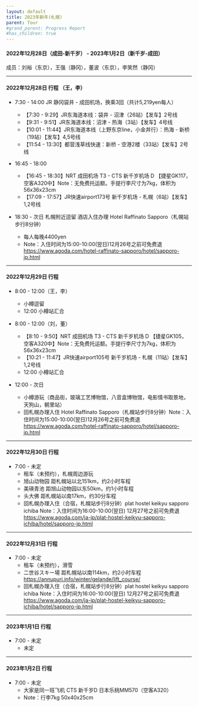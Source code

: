 ```yaml
---
layout: default
title: 2023年新年(札幌)
parent: Tour
#grand_parent: Progress Report
#has_children: true
---
```

#### 2022年12月28日（成田-新千岁） -  2023年1月2日（新千岁-成田）
成员：刘裕（东京），王强（静冈），董波（东京），李笑然（静冈）

--- 
#### 2022年12月28日 行程 （王，李）

* 7:30 - 14:00
    JR 静冈袋井 - 成田机场，换乘3回（共计5,219yen每人）
    * 【7:30 - 9:29】JR东海道本线：袋井 - 沼津（26站）【发车】2号线
    * 【9:31 - 9:51】JR东海道本线：沼津 - 热海（3站）【发车】4号线
    * 【10:01 - 11:44】JR东海道本线（上野东京line，小金井行）：热海 - 新桥（19站）【发车】4,5号线
    * 【11:54 - 13:30】都营浅草线快速：新桥 - 空港2楼（33站）【发车】2号线

* 16:45 - 18:00
    * 【16:45 - 18:30】NRT 成田机场 T3 - CTS 新千岁机场 D 【捷星GK117，空客A320中】Note：无免费托运额。手提行李尺寸为7kg，体积为56x36x23cm
    * 【17:09 - 17:57】JR快速airport173号 新千岁机场 - 札幌（6站）【发车】1,2号线

* 18:30 - 次日
    札幌附近逗留
    酒店入住办理 Hotel Raffinato Sapporo（札幌站步行8分钟）
    * 每人每晚4400yen
    * Note：入住时间为15:00-10:00(翌日)12月26号之前可免费退 https://www.agoda.com/hotel-raffinato-sapporo/hotel/sapporo-jp.html 
---
#### 2022年12月29日 行程 

* 8:00 - 12:00（王，李）
    * 小樽逗留
    * 12:00 小樽站汇合
 
* 8:00 - 12:00（刘，董）
    * 【8:10 - 9:50】NRT 成田机场 T3 - CTS 新千岁机场 D 【捷星GK105，空客A320中】Note：无免费托运额。手提行李尺寸为7kg，体积为56x36x23cm
    * 【10:21 - 11:47】JR快速airport105号 新千岁机场 - 札幌（11站）【发车】1,2号线
    * 12:00 小樽站汇合

* 12:00 - 次日
    * 小樽游玩（商品街，玻璃工艺博物馆，八音盒博物馆，电影情书取景地，天狗山，朝里站）
    * 回札幌办理入住 Hotel Raffinato Sapporo（札幌站步行8分钟）Note：入住时间为15:00-10:00(翌日)12月26号之前可免费退 https://www.agoda.com/hotel-raffinato-sapporo/hotel/sapporo-jp.html 
  
--- 
#### 2022年12月30日 行程
* 7:00 - 未定
    * 租车（未预约），札幌周边游玩
    * 旭山动物园 距札幌站以北151km，约2小时车程
    * 美瑛青池 距旭山动物园以东50km，约1小时车程
    * 头大佛 距札幌站以南17km，约30分车程
    * 回札幌办理入住（合宿，札幌站步行8分钟）plat hostel keikyu sapporo ichiba Note：入住时间为16:00-10:00(翌日)  12月27号之前可免费退 https://www.agoda.com/ja-jp/plat-hostel-keikyu-sapporo-ichiba/hotel/sapporo-jp.html
--- 
#### 2022年12月31日 行程
* 7:00 - 未定
    * 租车（未预约），滑雪
    * 二世谷スキー場 距札幌站以南114km，约2小时车程 https://annupuri.info/winter/gelande/lift_course/
    * 回札幌办理入住（合宿，札幌站步行8分钟）plat hostel keikyu sapporo ichiba Note：入住时间为16:00-10:00(翌日)  12月27号之前可免费退 https://www.agoda.com/ja-jp/plat-hostel-keikyu-sapporo-ichiba/hotel/sapporo-jp.html
--- 
#### 2023年1月1日 行程
* 7:00 - 未定
    * 未定 

--- 
#### 2023年1月2日 行程
* 7:00 - 未定
    * 大家是同一班飞机 CTS 新千岁D 日本乐桃MM570（空客A320）
    * Note：行李7kg 50x40x25cm 